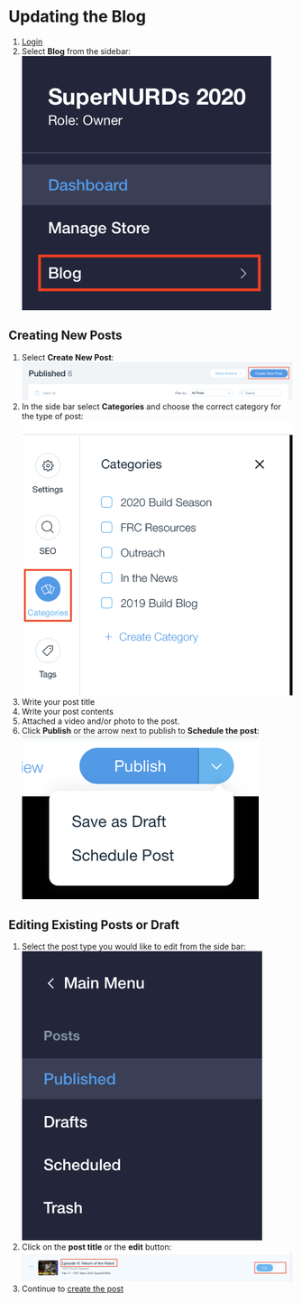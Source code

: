 # Updating the Blog

1. [Login](../Logging%20In.md)
2. Select **Blog** from the sidebar:  
   ![](../../../.images/Media_and_Comms/Website/updating_blog/blog.png)

## Creating New Posts

1. Select **Create New Post**:  
   ![](../../../.images/Media_and_Comms/Website/updating_blog/newpost.png)
2. In the side bar select **Categories** and choose the correct category for the type of post:  
   ![](../../../.images/Media_and_Comms/Website/updating_blog/sidebar.png)
3. Write your post title
4. Write your post contents
5. Attached a video and/or photo to the post.
6. Click **Publish** or the arrow next to publish to **Schedule the post**:  
   ![](../../../.images/Media_and_Comms/Website/updating_blog/publish.png)

## Editing Existing Posts or Draft

1. Select the post type you would like to edit from the side bar:
   ![](../../../.images/Media_and_Comms/Website/updating_blog/main_sidebar.png)
2. Click on the **post title** or the **edit** button:  
   ![](../../../.images/Media_and_Comms/Website/updating_blog/post_edit.png)
3. Continue to [create the post](#creating-new-posts)
